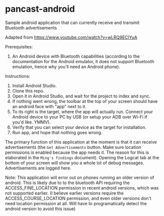 # pancast-android
Sample android application that can currently receive and transmit Bluetooth advertisements

Adapted from https://www.youtube.com/watch?v=wLRQ9EClYuA

Prerequisites:
1) An Android device with Bluetooth capabilities (according to the documentation for the Android emulator, it does not support Bluetooth emulation, hence why you'll need an Android phone).

Instructions:
1) Install Android Studio. 
2) Clone this repo.
3) Open it in Android Studio, and wait for the project to index and sync.
4) If nothing went wrong, the toolbar at the top of your screen should have an android face with "app" next to it.
5) To its right is the target, where the app will actually run. Connect your Android device to your PC by USB (or setup your ADB over Wi-Fi if you'd like. YMMV).
6) Verify that you can select your device as the target for installation.
7) Run app, and hope that nothing goes wrong.

The primary function of this application at the moment is that it can receive advertisements (the `Get Advertisements` button. Make sure location permissions is enabled because the app needs it. The reason for this is elaborated in the `Ming's findings` document). Opening the Logcat tab at the bottom of your screen will show you a whole lot of debug messages. Advertisements are logged here.

Note: This application will error out on phones running an older version of android. This is likely due to to the bluetooth API requiring the ACCESS_FINE_LOCATION permission in recent android versions, which was not supported earlier. (I believe earlier versions require the ACCESS_COURSE_LOCATION permission, and even older versions don't need location permission at all. Will have to programatically detect the android version to avoid this issue)

